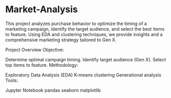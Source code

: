 # Market-Analysis
This project analyzes purchase behavior to optimize the timing of a marketing campaign, identify the target audience, and select the best items to feature. Using EDA and clustering techniques, we provide insights and a comprehensive marketing strategy tailored to Gen X.

Project Overview
Objective:

Determine optimal campaign timing.
Identify target audience (Gen X).
Select top items to feature.
Methodology:

Exploratory Data Analysis (EDA)
K-means clustering
Generational analysis
Tools:

Jupyter Notebook
pandas
seaborn
matplotlib
